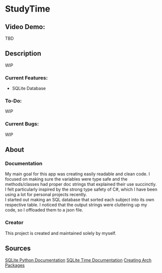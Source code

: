 # StudyTime
## Video Demo:
TBD  
  
## Description
WIP  
  
### Current Features:
- SQLite Database 
  
### To-Do:
WIP  
  
### Current Bugs:
WIP  
  
## About
### Documentation
My main goal for this app was creating easily readable and clean code. I focused on making sure the variables were type safe and the methods/classes had proper doc strings that explained their use succinctly. I felt particularly inspired by the strong type safety of C#, which I have been using a lot for personal projects recently.  
I started out making an SQL database that sorted each subject into its own respective table. I noticed that the output strings were cluttering up my code, so I offloaded them to a json file.
  
### Creator
This project is created and maintained solely by myself.  
  
## Sources
[SQLite Python Documentation](https://docs.python.org/3/library/sqlite3.html)
[SQLite Time Documentation](https://www.sqlite.org/lang_datefunc.html)
[Creating Arch Packages](https://wiki.archlinux.org/title/Creating_packages)